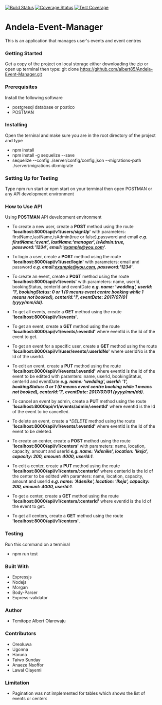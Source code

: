[![Build Status](https://travis-ci.org/albert85/Andela-Event-Manager.svg?branch=develop)](https://travis-ci.org/albert85/Andela-Event-Manager)
[![Coverage Status](https://coveralls.io/repos/github/albert85/Andela-Event-Manager/badge.svg)](https://coveralls.io/github/albert85/Andela-Event-Manager)
[![Test Coverage](https://api.codeclimate.com/v1/badges/1cbee7336aea932d58d3/test_coverage)](https://codeclimate.com/github/albert85/Andela-Event-Manager/test_coverage)

# Andela-Event-Manager
This is an application that manages user's events and event centres

### Getting Started
Get a copy of the project on local storage either downloading the zip or open up terminal then type: git clone https://github.com/albert85/Andela-Event-Manager.git

### Prerequisites
Install the following software
- postgresql database or postico
- POSTMAN

### Installing
Open the terninal and make sure you are in the root directory of the project and type 
- npm install
- npm install -g sequelize --save
- sequelize --config ./server/config/config.json --migrations-path ./server/migrations db:migrate

### Setting Up for Testing
Type npm run start or npm start on your terminal then open POSTMAN or any API development environment

### How to Use API
Using **POSTMAN** API development environment
- To create a new user, create a **POST** method using the route **'localhost:8000/api/v1/users/signUp'** with parameters: firstName,lastName,isAdmin(true or false),password and email **_e.g. firstName:'event', lastName:'manager', isAdmin:true, password:'1234', email:'example@you.com'_**.

- To login a user, create a **POST** method using the route **'localhost:8000/api/v1/user/login'** with parameters: email and password **_e.g. email:example@you.com, password:'1234'_**.

- To create an event, create a **POST** method using the route **'localhost:8000/api/v1/events'** with parameters: name, userId, bookingStatus, centerId and eventDate **_e.g. name: 'wedding', userId: '1', bookingStatus: 0 or 1 (0 means event centre booking while 1 means not booked), centerId:'1', eventDate: 2017/07/01 (yyyy/mm/dd)_**.

- To get all events, create a **GET** method using the route **'localhost:8000/api/v1/events'**.

- To get an event, create a **GET** method using the route **'localhost:8000/api/v1/events/:eventId'** where eventId is the Id of the event to get.

- To get an event for a specific user, create a **GET** method using the route **'localhost:8000/api/v1/user/events/:userIdNo'** where userIdNo is the Id of the userId.

- To edit an event, create a **PUT** method using the route **'localhost:8000/api/v1/events/:eventId'** where eventId is the Id of the event to be editted with paramters:  name, userId, bookingStatus, centerId and eventDate **_e.g. name: 'wedding', userId: '1', bookingStatus: 0 or 1 (0 means event centre booking while 1 means not booked), centerId:'1', eventDate: 2017/07/01 (yyyy/mm/dd)_**.

- To cancel an event by admin, create a **PUT** method using the route **'localhost:8000api/v1/events/admin/:eventId'** where eventId is the Id of the event to be cancelled.

- To delete an event, create a **DELETE* method using the route **'localhost:8000/api/v1/events/:eventId'** where eventId is the Id of the event to be deleted.

- To create an center, create a **POST** method using the route **'localhost:8000/api/v1/centers'** with parameters: name, location, capacity, amount and userId **_e.g. name: 'Adenike', location: 'Ikeja', capacity: 200, amount: 4000, userId:1_**.

- To edit a center, create a **PUT** method using the route **'localhost:8000/api/v1/centers/:centerId'** where centerId is the Id of the center to be editted with paramters:  name, location, capacity, amount and userId **_e.g. name: 'Adenike', location: 'Ikeja', capacity: 200, amount: 4000, userId:1_**.

- To get a center, create a **GET** method using the route **'localhost:8000/api/v1/centers/:centerId'** where eventId is the Id of the event to get.

- To get all centers, create a **GET** method using the route **'localhost:8000/api/v1/centers'**.

### Testing
Run this command on a terminal
- npm run test


### Built With
- Expressjs
- Nodejs
- Morgan
- Body-Parser
- Express-validator

### Author
- Temitope Albert Olarewaju

### Contributors
- Oreoluwa
- Ugonna
- Haruna
- Taiwo Sunday
- Anaeze Nsoffor
- Lawal Olayemi

### Limitation
- Pagination was not implemented for tables which shows the list of events or centers
